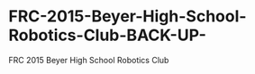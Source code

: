 FRC-2015-Beyer-High-School-Robotics-Club-BACK-UP-
=================================================

FRC 2015 Beyer High School Robotics Club
